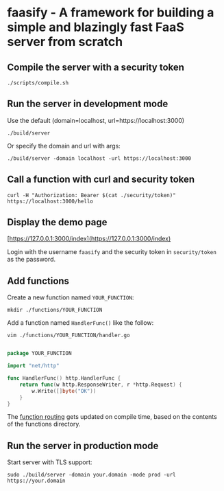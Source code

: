 # faasify - A framework for building a simple and blazingly fast FaaS server from scratch

## Compile the server with a security token

    ./scripts/compile.sh

## Run the server in development mode

Use the default (domain=localhost, url=https://localhost:3000)

    ./build/server 

Or specify the domain and url with args:

    ./build/server -domain localhost -url https://localhost:3000

## Call a function with curl and security token

    curl -H "Authorization: Bearer $(cat ./security/token)" https://localhost:3000/hello

## Display the demo page

[https://127.0.0.1:3000/index](https://127.0.0.1:3000/index)

Login with the username <code>faasify</code> and the security token in <code>security/token</code> as the password.

## Add functions

Create a new function named <code>YOUR_FUNCTION</code>:

    mkdir ./functions/YOUR_FUNCTION

Add a function named <code>HandlerFunc()</code> like the follow:
    
    vim ./functions/YOUR_FUNCTION/handler.go

```go

package YOUR_FUNCTION

import "net/http"

func HandlerFunc() http.HandlerFunc {
	return func(w http.ResponseWriter, r *http.Request) {
		w.Write([]byte("OK"))
	}
}
```

The [function routing](/internal/http/server/router.go) gets updated on compile time, based on the contents of the functions directory.

## Run the server in production mode

Start server with TLS support:

	sudo ./build/server -domain your.domain -mode prod -url https://your.domain

